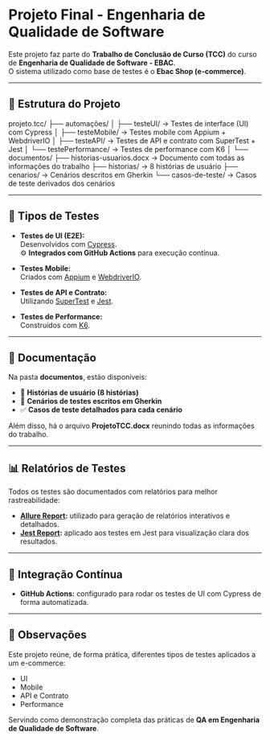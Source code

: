 # Projeto Final - Engenharia de Qualidade de Software

Este projeto faz parte do **Trabalho de Conclusão de Curso (TCC)** do curso de **Engenharia de Qualidade de Software - EBAC**.  
O sistema utilizado como base de testes é o **Ebac Shop (e-commerce)**.

---

## 📂 Estrutura do Projeto

projeto.tcc/
├── automações/
│ ├── testeUI/ → Testes de interface (UI) com Cypress
│ ├── testeMobile/ → Testes mobile com Appium + WebdriverIO
│ ├── testeAPI/ → Testes de API e contrato com SuperTest + Jest
│ └── testePerformance/ → Testes de performance com K6
│
└── documentos/
├── historias-usuarios.docx → Documento com todas as informações do trabalho
├── historias/ → 8 histórias de usuário
├── cenarios/ → Cenários descritos em Gherkin
└── casos-de-teste/ → Casos de teste derivados dos cenários

---

## 🧪 Tipos de Testes

- **Testes de UI (E2E):**  
  Desenvolvidos com [Cypress](https://www.cypress.io/).  
  ⚙️ **Integrados com GitHub Actions** para execução contínua.

- **Testes Mobile:**  
  Criados com [Appium](https://appium.io/) e [WebdriverIO](https://webdriver.io/).

- **Testes de API e Contrato:**  
  Utilizando [SuperTest](https://www.npmjs.com/package/supertest) e [Jest](https://jestjs.io/).

- **Testes de Performance:**  
  Construídos com [K6](https://k6.io/).

---

## 📑 Documentação

Na pasta **documentos**, estão disponíveis:
- 📖 **Histórias de usuário (8 histórias)**  
- 📝 **Cenários de testes escritos em Gherkin**  
- ✅ **Casos de teste detalhados para cada cenário**

Além disso, há o arquivo **ProjetoTCC.docx** reunindo todas as informações do trabalho.

---

## 📊 Relatórios de Testes

Todos os testes são documentados com relatórios para melhor rastreabilidade:

- **[Allure Report](https://allurereport.org/):** utilizado para geração de relatórios interativos e detalhados.  
- **[Jest Report](https://www.npmjs.com/package/jest-html-reporters):** aplicado aos testes em Jest para visualização clara dos resultados.

---

## 🚀 Integração Contínua

- **GitHub Actions:** configurado para rodar os testes de UI com Cypress de forma automatizada.

---

## 📌 Observações

Este projeto reúne, de forma prática, diferentes tipos de testes aplicados a um e-commerce:  
- UI  
- Mobile  
- API e Contrato  
- Performance  

Servindo como demonstração completa das práticas de **QA em Engenharia de Qualidade de Software**.